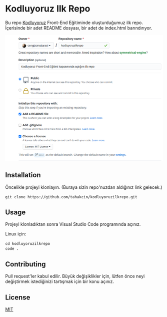 # Kodluyoruz Ilk Repo
Bu repo [Kodluyoruz](https://www.kodluyoruz.org) Front-End Eğitiminde oluşturduğumuz ilk repo. İçerisinde bir adet README dosyası, bir adet de index.html barındırıyor. 

![Repo oluşturma](https://raw.githubusercontent.com/Kodluyoruz/taskforce/main/git/odev1/figures/github.png)


## Installation

Öncelikle projeyi klonlayın. (Buraya sizin repo'nuzdan aldığınız link gelecek.)

``` 
git clone https://github.com/tahakcin/kodluyoruzilkrepo.git 
```

## Usage 

Projeyi klonladıktan sonra Visual Studio Code programında açınız. 

Linux için:

```
cd kodluyoruzilkrepo
code .
```

## Contributing

Pull request'ler kabul edilir. Büyük değişiklikler için, lütfen önce neyi değiştirmek istediğinizi tartışmak için bir konu açınız. 

## License

[MIT](https://choosealicense.com/licenses/mit)


